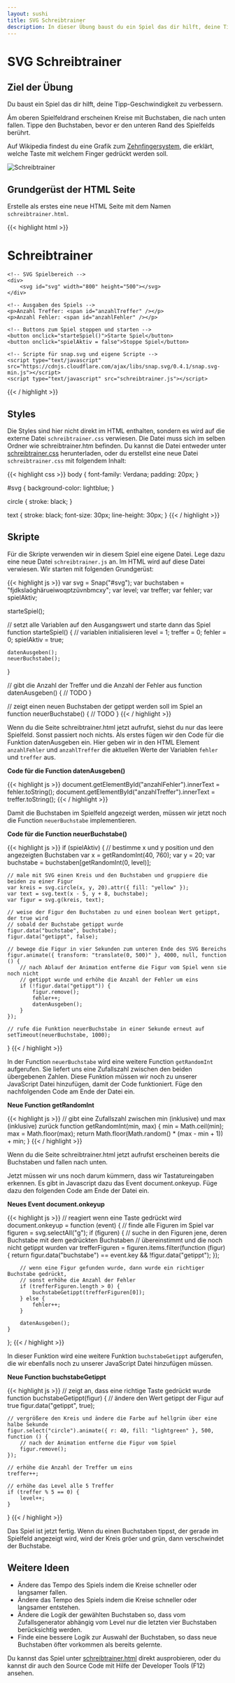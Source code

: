 ```yaml
---
layout: sushi
title: SVG Schreibtrainer
description: In dieser Übung baust du ein Spiel das dir hilft, deine Tipp-Geschwindigkeit zu verbessern.
---
```


# SVG Schreibtrainer

## Ziel der Übung

Du baust ein Spiel das dir hilft, deine Tipp-Geschwindigkeit zu verbessern.

Ám oberen Spielfeldrand erscheinen Kreise mit Buchstaben, die nach unten fallen. Tippe den Buchstaben, bevor er den unteren 
Rand des Spielfelds berührt.

Auf Wikipedia findest du eine Grafik zum 
<a href="https://de.wikipedia.org/wiki/Zehnfingersystem#/media/File:QWERTZ-10Finger-Layout.svg" target="_blank">Zehnfingersystem</a>, die erklärt, welche Taste 
mit welchem Finger gedrückt werden soll.

![Schreibtrainer](images/schreibtrainer.png)

## Grundgerüst der HTML Seite

Erstelle als erstes eine neue HTML Seite mit dem Namen `schreibtrainer.html`.

{{< highlight html >}}
<!DOCTYPE html>
<html>

<head>
	<title>Schreibtrainer</title>
	<meta charset="utf-8" />
	<link rel="stylesheet" type="text/css" href="schreibtrainer.css">
</head>

<body>
	<h1>Schreibtrainer</h1>

	<!-- SVG Spielbereich -->
	<div>
		<svg id="svg" width="800" height="500"></svg>
	</div>

	<!-- Ausgaben des Spiels -->
	<p>Anzahl Treffer: <span id="anzahlTreffer" /></p>
	<p>Anzahl Fehler: <span id="anzahlFehler" /></p>

	<!-- Buttons zum Spiel stoppen und starten -->
	<button onclick="starteSpiel()">Starte Spiel</button>
	<button onclick="spielAktiv = false">Stoppe Spiel</button>

	<!-- Scripte für snap.svg und eigene Scripte -->
	<script type="text/javascript" src="https://cdnjs.cloudflare.com/ajax/libs/snap.svg/0.4.1/snap.svg-min.js"></script>
	<script type="text/javascript" src="schreibtrainer.js"></script>
</body>

</html>
{{< / highlight >}}

## Styles

Die Styles sind hier nicht direkt im HTML enthalten, sondern es wird auf die externe Datei `schreibtrainer.css` verwiesen. Die Datei muss sich im selben Ordner wie schreibtrainer.htm befinden. 
Du kannst die Datei entweder unter <a href="schreibtrainer.css">schreibtrainer.css</a> herunterladen, oder du erstellst eine neue Datei `schreibtrainer.css` mit folgendem Inhalt:

{{< highlight css >}}
body {
	font-family: Verdana;
	padding: 20px;
}

#svg {
	background-color: lightblue;
}

circle {
	stroke: black;
}

text {
	stroke: black;
	font-size: 30px;
	line-height: 30px;
}
{{< / highlight >}}

## Skripte

Für die Skripte verwenden wir in diesem Spiel eine eigene Datei. Lege dazu eine neue Datei `schreibtrainer.js` an. Im HTML wird auf diese Datei verwiesen. Wir starten 
mit folgenden Grundgerüst:

{{< highlight js >}}
var svg = Snap("#svg");
var buchstaben = "fjdkslaöghärueiwoqptzüvnbmcxy";
var level;
var treffer;
var fehler;
var spielAktiv;

starteSpiel();

// setzt alle Variablen auf den Ausgangswert und starte dann das Spiel
function starteSpiel() {
	// variablen initialisieren
	level = 1;
	treffer = 0;
	fehler = 0;
	spielAktiv = true;

	datenAusgeben();
	neuerBuchstabe();
}

// gibt die Anzahl der Treffer und die Anzahl der Fehler aus
function datenAusgeben() {
	// TODO
}

// zeigt einen neuen Buchstaben der getippt werden soll im Spiel an
function neuerBuchstabe() {
	// TODO
}
{{< / highlight >}}

Wenn du die Seite schreibtrainer.html jetzt aufrufst, siehst du nur das leere Spielfeld. Sonst passiert noch nichts. Als erstes fügen wir den Code 
für die Funktion datenAusgeben ein. Hier geben wir in den HTML Element `anzahlFehler` und `anzahlTreffer` die aktuellen Werte der Variablen `fehler` und `treffer` aus.

**Code für die Function datenAusgeben()**

{{< highlight js >}}
document.getElementById("anzahlFehler").innerText = fehler.toString();
document.getElementById("anzahlTreffer").innerText = treffer.toString();
{{< / highlight >}}

Damit die Buchstaben im Spielfeld angezeigt werden, müssen wir jetzt noch die Function `neuerBuchstabe` implementieren.

**Code für die Function neuerBuchstabe()**

{{< highlight js >}}
if (spielAktiv) {
	// bestimme x und y position und den angezeigten Buchstaben
	var x = getRandomInt(40, 760);
	var y = 20;
	var buchstabe = buchstaben[getRandomInt(0, level)];

	// male mit SVG einen Kreis und den Buchstaben und gruppiere die beiden zu einer Figur
	var kreis = svg.circle(x, y, 20).attr({ fill: "yellow" });
	var text = svg.text(x - 5, y + 8, buchstabe);
	var figur = svg.g(kreis, text);

	// weise der Figur den Buchstaben zu und einen boolean Wert getippt, der true wird
	// sobald der Buchstabe getippt wurde
	figur.data("buchstabe", buchstabe);
	figur.data("getippt", false);

	// bewege die Figur in vier Sekunden zum unteren Ende des SVG Bereichs
	figur.animate({ transform: "translate(0, 500)" }, 4000, null, function () {
		// nach Ablauf der Animation entferne die Figur vom Spiel wenn sie noch nicht
		// getippt wurde und erhöhe die Anzahl der Fehler um eins
		if (!figur.data("getippt")) {
			figur.remove();
			fehler++;
			datenAusgeben();
		}
	});

	// rufe die Funktion neuerBuchstabe in einer Sekunde erneut auf
	setTimeout(neuerBuchstabe, 1000);
}
{{< / highlight >}}

In der Function `neuerBuchstabe` wird eine weitere Function `getRandomInt` aufgerufen. Sie liefert uns eine Zufallszahl zwischen den beiden übergebenen Zahlen. 
Diese Funktion müssen wir noch zu unserer JavaScript Datei hinzufügen, damit der Code funktioniert. Füge den nachfolgenden Code am Ende der Datei ein.

**Neue Function getRandomInt**

{{< highlight js >}}
// gibt eine Zufallszahl zwischen min (inklusive) und max (inklusive) zurück 
function getRandomInt(min, max) {
	min = Math.ceil(min);
	max = Math.floor(max);
	return Math.floor(Math.random() * (max - min + 1)) + min;
}
{{< / highlight >}}

Wenn du die Seite schreibtrainer.html jetzt aufrufst erscheinen bereits die Buchstaben und fallen nach unten.

Jetzt müssen wir uns noch darum kümmern, dass wir Tastatureingaben erkennen. Es gibt in Javascript dazu das Event document.onkeyup. Füge dazu den 
folgenden Code am Ende der Datei ein.

**Neues Event document.onkeyup**

{{< highlight js >}}
// reagiert wenn eine Taste gedrückt wird
document.onkeyup = function (event) {
	// finde alle Figuren im Spiel
	var figuren = svg.selectAll("g");
	if (figuren) {
		// suche in den Figuren jene, deren Buchstabe mit dem gedrückten Buchstaben 
		// übereinstimmt und die noch nicht getippt wurden
		var trefferFiguren = figuren.items.filter(function (figur) {
			return figur.data("buchstabe") == event.key && !figur.data("getippt");
		});

		// wenn eine Figur gefunden wurde, dann wurde ein richtiger Buchstabe gedrückt,
		// sonst erhöhe die Anzahl der Fehler
		if (trefferFiguren.length > 0) {
			buchstabeGetippt(trefferFiguren[0]);
		} else {
			fehler++;
		}

		datenAusgeben();
	}
};
{{< / highlight >}}

In dieser Funktion wird eine weitere Funktion `buchstabeGetippt` aufgerufen, die wir ebenfalls noch zu unserer JavaScript Datei hinzufügen müssen.

**Neue Function buchstabeGetippt**

{{< highlight js >}}
// zeigt an, dass eine richtige Taste gedrückt wurde
function buchstabeGetippt(figur) {
	// ändere den Wert getippt der Figur auf true
	figur.data("getippt", true);

	// vergrößere den Kreis und ändere die Farbe auf hellgrün über eine halbe Sekunde
	figur.select("circle").animate({ r: 40, fill: "lightgreen" }, 500, function () {
		// nach der Animation entferne die Figur vom Spiel
		figur.remove();
	});

	// erhöhe die Anzahl der Treffer um eins
	treffer++;

	// erhöhe das Level alle 5 Treffer
	if (treffer % 5 == 0) {
		level++;
	}
}
{{< / highlight >}}

Das Spiel ist jetzt fertig. Wenn du einen Buchstaben tippst, der gerade im Spielfeld angezeigt wird, wird der Kreis gröer und grün, dann verschwindet 
der Buchstabe.

## Weitere Ideen

- Ändere das Tempo des Spiels indem die Kreise schneller oder langsamer fallen.
- Ändere das Tempo des Spiels indem die Kreise schneller oder langsamer entstehen.
- Ändere die Logik der gewählten Buchstaben so, dass vom Zufallsgenerator abhängig vom Level nur die letzten vier Buchstaben berücksichtig werden.
- Finde eine bessere Logik zur Auswahl der Buchstaben, so dass neue Buchstaben öfter vorkommen als bereits gelernte.

Du kannst das Spiel unter <a href="schreibtrainer.html" target="_blank">schreibtrainer.html</a> direkt ausprobieren, 
oder du kannst dir auch den Source Code mit Hilfe der Developer Tools (F12) ansehen.